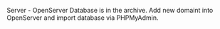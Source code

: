 Server - OpenServer
Database is in the archive. 
Add new domaint into OpenServer and import database via PHPMyAdmin.

